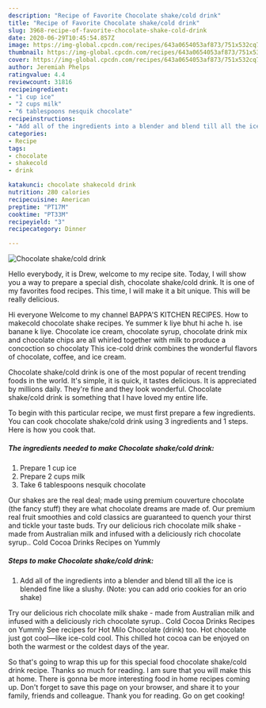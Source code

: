 ```yaml
---
description: "Recipe of Favorite Chocolate shake/cold drink"
title: "Recipe of Favorite Chocolate shake/cold drink"
slug: 3968-recipe-of-favorite-chocolate-shake-cold-drink
date: 2020-06-29T10:45:54.857Z
image: https://img-global.cpcdn.com/recipes/643a0654053af873/751x532cq70/chocolate-shakecold-drink-recipe-main-photo.jpg
thumbnail: https://img-global.cpcdn.com/recipes/643a0654053af873/751x532cq70/chocolate-shakecold-drink-recipe-main-photo.jpg
cover: https://img-global.cpcdn.com/recipes/643a0654053af873/751x532cq70/chocolate-shakecold-drink-recipe-main-photo.jpg
author: Jeremiah Phelps
ratingvalue: 4.4
reviewcount: 31816
recipeingredient:
- "1 cup ice"
- "2 cups milk"
- "6 tablespoons nesquik chocolate"
recipeinstructions:
- "Add all of the ingredients into a blender and blend till all the ice is blended fine like a slushy. (Note: you can add orio cookies for an orio shake)"
categories:
- Recipe
tags:
- chocolate
- shakecold
- drink

katakunci: chocolate shakecold drink 
nutrition: 280 calories
recipecuisine: American
preptime: "PT17M"
cooktime: "PT33M"
recipeyield: "3"
recipecategory: Dinner

---
```



![Chocolate shake/cold drink](https://img-global.cpcdn.com/recipes/643a0654053af873/751x532cq70/chocolate-shakecold-drink-recipe-main-photo.jpg)

Hello everybody, it is Drew, welcome to my recipe site. Today, I will show you a way to prepare a special dish, chocolate shake/cold drink. It is one of my favorites food recipes. This time, I will make it a bit unique. This will be really delicious.

Hi everyone Welcome to my channel BAPPA&#39;S KITCHEN RECIPES. How to makecold chocolate shake recipes. Ye summer k liye bhut hi ache h. ise banane k liye. Chocolate ice cream, chocolate syrup, chocolate drink mix and chocolate chips are all whirled together with milk to produce a concoction so chocolaty This ice-cold drink combines the wonderful flavors of chocolate, coffee, and ice cream.

Chocolate shake/cold drink is one of the most popular of recent trending foods in the world. It's simple, it is quick, it tastes delicious. It is appreciated by millions daily. They're fine and they look wonderful. Chocolate shake/cold drink is something that I have loved my entire life.


To begin with this particular recipe, we must first prepare a few ingredients. You can cook chocolate shake/cold drink using 3 ingredients and 1 steps. Here is how you cook that.

<!--inarticleads1-->

##### The ingredients needed to make Chocolate shake/cold drink:

1. Prepare 1 cup ice
1. Prepare 2 cups milk
1. Take 6 tablespoons nesquik chocolate


Our shakes are the real deal; made using premium couverture chocolate (the fancy stuff) they are what chocolate dreams are made of. Our premium real fruit smoothies and cold classics are guaranteed to quench your thirst and tickle your taste buds. Try our delicious rich chocolate milk shake - made from Australian milk and infused with a deliciously rich chocolate syrup.. Cold Cocoa Drinks Recipes on Yummly 

<!--inarticleads2-->

##### Steps to make Chocolate shake/cold drink:

1. Add all of the ingredients into a blender and blend till all the ice is blended fine like a slushy. (Note: you can add orio cookies for an orio shake)


Try our delicious rich chocolate milk shake - made from Australian milk and infused with a deliciously rich chocolate syrup.. Cold Cocoa Drinks Recipes on Yummly See recipes for Hot Milo Chocolate (drink) too. Hot chocolate just got cool—like ice-cold cool. This chilled hot cocoa can be enjoyed on both the warmest or the coldest days of the year. 

So that's going to wrap this up for this special food chocolate shake/cold drink recipe. Thanks so much for reading. I am sure that you will make this at home. There is gonna be more interesting food in home recipes coming up. Don't forget to save this page on your browser, and share it to your family, friends and colleague. Thank you for reading. Go on get cooking!
